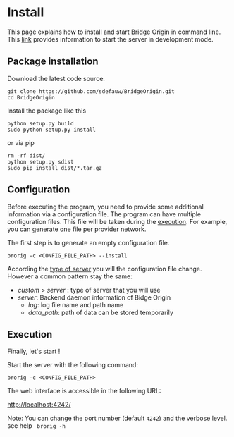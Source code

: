 # Install
This page explains how to install and start Bridge Origin in command line. This [link](dev.md) provides information to start the server in development mode.

## Package installation
Download the latest code source.
```
git clone https://github.com/sdefauw/BridgeOrigin.git
cd BridgeOrigin
```

Install the package like this
```
python setup.py build
sudo python setup.py install
```
or via pip
```
rm -rf dist/
python setup.py sdist
sudo pip install dist/*.tar.gz
```


## Configuration
Before executing the program, you need to provide some additional information via a configuration file. The program can have multiple configuration files. This file will be taken during the [execution](#exection). For example, you can generate one file per provider network.

The first step is to generate an empty configuration file.
```
brorig -c <CONFIG_FILE_PATH> --install
```

According the [type of server](config_server.md) you will the configuration file change. However a common pattern stay the same:
 * *custom* > *server* : type of server that you will use
 * *server*: Backend daemon information of Bidge Origin
     * *log*: log file name and path name
     * *data_path*: path of data can be stored temporarily

## Execution
Finally, let's start !

Start the server with the following command:

```
brorig -c <CONFIG_FILE_PATH>
```

The web interface is accessible in the following URL:

[http://localhost:4242/](http://localhost:4242/)

Note: You can change the port number (default ```4242```) and the verbose level. see help ``` brorig -h```